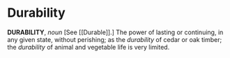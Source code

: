 # Durability

**DURABILITY**, _noun_ \[See [[Durable]].\] The power of lasting or continuing, in any given state, without perishing; as the _durability_ of cedar or oak timber; the _durability_ of animal and vegetable life is very limited.